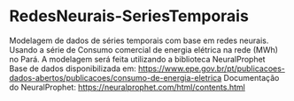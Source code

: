 # RedesNeurais-SeriesTemporais
Modelagem de dados de séries temporais com base em redes neurais. Usando a série de Consumo comercial de energia elétrica na rede (MWh) no Pará.
A modelagem será feita utilizando a biblioteca NeuralProphet \
Base de dados disponibilizada em: https://www.epe.gov.br/pt/publicacoes-dados-abertos/publicacoes/consumo-de-energia-eletrica
Documentação do NeuralProphet: https://neuralprophet.com/html/contents.html
